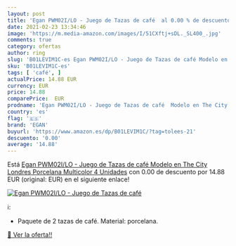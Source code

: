 ```yaml
---
layout: post
title: 'Egan PWM02I/LO - Juego de Tazas de café  al 0.00 % de descuento'
date: 2021-02-23 13:34:46
image: 'https://m.media-amazon.com/images/I/51CXftj+sDL._SL400_.jpg'
comments: true
category: ofertas
author: ring
slug: 'B01LEVIM1C-es Egan PWM02I/LO - Juego de Tazas de café Modelo en The City...'
sku: 'B01LEVIM1C-es'
tags: [ 'café', ]
actualPrice: 14.88 EUR
currency: EUR
price: 14.88
comparePrice:  EUR
prodname: 'Egan PWM02I/LO - Juego de Tazas de café  Modelo en The City Londres  Porcelana  Multicolor  4 Unidades'
country: 'es'
flag: '🇪🇸'
brand: 'EGAN'
buyurl: 'https://www.amazon.es/dp/B01LEVIM1C/?tag=tolees-21'
descuento: '0.00'
average: '14.88'
---
```


Está [Egan PWM02I/LO - Juego de Tazas de café  Modelo en The City Londres  Porcelana  Multicolor  4 Unidades](https://www.amazon.es/dp/B01LEVIM1C/?tag=tolees-21) con 0.00 de descuento por 14.88 EUR (original:  EUR) en el siguiente enlace!

[![Egan PWM02I/LO - Juego de Tazas de café ](https://m.media-amazon.com/images/I/51CXftj+sDL._SL400_.jpg)](https://www.amazon.es/dp/B01LEVIM1C/?tag=tolees-21)

ℹ️:

- Paquete de 2 tazas de café. Material: porcelana.

[🛒 Ver la oferta!!](https://www.amazon.es/dp/B01LEVIM1C/?tag=tolees-21)
